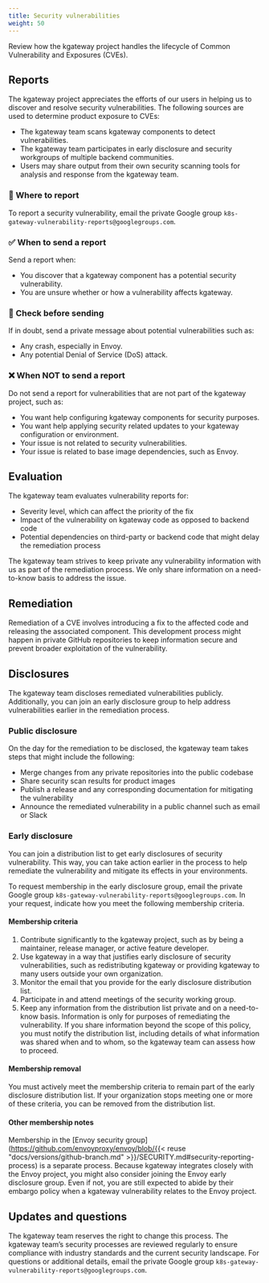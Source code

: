 ```yaml
---
title: Security vulnerabilities
weight: 50
---
```


Review how the kgateway project handles the lifecycle of Common Vulnerability and Exposures (CVEs).

## Reports

The kgateway project appreciates the efforts of our users in helping us to discover and resolve security vulnerabilities. The following sources are used to determine product exposure to CVEs:

* The kgateway team scans kgateway components to detect vulnerabilities.
* The kgateway team participates in early disclosure and security workgroups of multiple backend communities.
* Users may share output from their own security scanning tools for analysis and response from the kgateway team.

### 📨 Where to report

To report a security vulnerability, email the private Google group `k8s-gateway-vulnerability-reports@googlegroups.com`.

### ✅ When to send a report

Send a report when:

* You discover that a kgateway component has a potential security vulnerability.
* You are unsure whether or how a vulnerability affects kgateway.

### 🔔 Check before sending

If in doubt, send a private message about potential vulnerabilities such as:

* Any crash, especially in Envoy.
* Any potential Denial of Service (DoS) attack.

### ❌ When NOT to send a report

Do not send a report for vulnerabilities that are not part of the kgateway project, such as:

* You want help configuring kgateway components for security purposes.
* You want help applying security related updates to your kgateway configuration or environment.
* Your issue is not related to security vulnerabilities.
* Your issue is related to base image dependencies, such as Envoy.

## Evaluation

The kgateway team evaluates vulnerability reports for:

* Severity level, which can affect the priority of the fix
* Impact of the vulnerability on kgateway code as opposed to backend code
* Potential dependencies on third-party or backend code that might delay the remediation process

The kgateway team strives to keep private any vulnerability information with us as part of the remediation process. We only share information on a need-to-know basis to address the issue.

## Remediation

Remediation of a CVE involves introducing a fix to the affected code and releasing the associated component. This development process might happen in private GitHub repositories to keep information secure and prevent broader exploitation of the vulnerability. 

## Disclosures

The kgateway team discloses remediated vulnerabilities publicly. Additionally, you can join an early disclosure group to help address vulnerabilities earlier in the remediation process.

### Public disclosure

On the day for the remediation to be disclosed, the kgateway team takes steps that might include the following:

* Merge changes from any private repositories into the public codebase
* Share security scan results for product images
* Publish a release and any corresponding documentation for mitigating the vulnerability
* Announce the remediated vulnerability in a public channel such as email or Slack

### Early disclosure

You can join a distribution list to get early disclosures of security vulnerability. This way, you can take action earlier in the process to help remediate the vulnerability and mitigate its effects in your environments.

To request membership in the early disclosure group, email the private Google group `k8s-gateway-vulnerability-reports@googlegroups.com`. In your request, indicate how you meet the following membership criteria.

#### Membership criteria

1. Contribute significantly to the kgateway project, such as by being a maintainer, release manager, or active feature developer.
2. Use kgateway in a way that justifies early disclosure of security vulnerabilities, such as redistributing kgateway or providing kgateway to many users outside your own organization.
3. Monitor the email that you provide for the early disclosure distribution list.
4. Participate in and attend meetings of the security working group.
5. Keep any information from the distribution list private and on a need-to-know basis. Information is only for purposes of remediating the vulnerability. If you share information beyond the scope of this policy, you must notify the distribution list, including details of what information was shared when and to whom, so the kgateway team can assess how to proceed.

#### Membership removal

You must actively meet the membership criteria to remain part of the early disclosure distribution list. If your organization stops meeting one or more of these criteria, you can be removed from the distribution list.

#### Other membership notes

Membership in the [Envoy security group](https://github.com/envoyproxy/envoy/blob/{{< reuse "docs/versions/github-branch.md" >}}/SECURITY.md#security-reporting-process) is a separate process. Because kgateway integrates closely with the Envoy project, you might also consider joining the Envoy early disclosure group. Even if not, you are still expected to abide by their embargo policy when a kgateway vulnerability relates to the Envoy project.

## Updates and questions

The kgateway team reserves the right to change this process. The kgateway team’s security processes are reviewed regularly to ensure compliance with industry standards and the current security landscape. For questions or additional details, email the private Google group `k8s-gateway-vulnerability-reports@googlegroups.com`.
